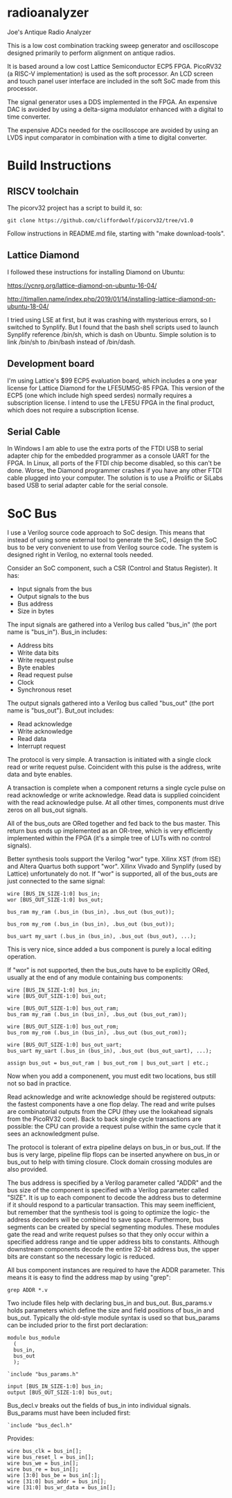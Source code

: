 # radioanalyzer

Joe's Antique Radio Analyzer

This is a low cost combination tracking sweep generator and oscilloscope
designed primarily to perform alignment on antique radios.

It is based around a low cost Lattice Semiconductor ECP5 FPGA.  PicoRV32 (a
RISC-V implementation) is used as the soft processor.  An LCD screen and
touch panel user interface are included in the soft SoC made from this
processor.

The signal generator uses a DDS implemented in the FPGA.  An expensive DAC
is avoided by using a delta-sigma modulator enhanced with a digital to time
converter.

The expensive ADCs needed for the oscilloscope are avoided by using an LVDS
input comparator in combination with a time to digital converter.

# Build Instructions

## RISCV toolchain

The picorv32 project has a script to build it, so:

	git clone https://github.com/cliffordwolf/picorv32/tree/v1.0

Follow instructions in README.md file, starting with "make download-tools".

## Lattice Diamond

I followed these instructions for installing Diamond on Ubuntu:

https://ycnrg.org/lattice-diamond-on-ubuntu-16-04/

http://timallen.name/index.php/2019/01/14/installing-lattice-diamond-on-ubuntu-18-04/

I tried using LSE at first, but it was crashing with mysterious errors, so I
switched to Synplify.  But I found that the bash shell scripts used to
launch Synplify reference /bin/sh, which is dash on Ubuntu.  Simple solution
is to link /bin/sh to /bin/bash instead of /bin/dash.

## Development board

I'm using Lattice's $99 ECP5 evaluation board, which includes a one year
license for Lattice Diamond for the LFE5UM5G-85 FPGA.  This version of the
ECP5 (one which include high speed serdes) normally requires a subscription
license.  I intend to use the LFE5U FPGA in the final product, which does
not require a subscription license.

## Serial Cable

In Windows I am able to use the extra ports of the FTDI USB to serial
adapter chip for the embedded programmer as a console UART for the FPGA.  In
Linux, all ports of the FTDI chip become disabled, so this can't be done. 
Worse, the Diamond programmer crashes if you have any other FTDI cable
plugged into your computer.  The solution is to use a Prolific or SiLabs
based USB to serial adapter cable for the serial console.

# SoC Bus

I use a Verilog source code approach to SoC design.  This means that instead
of using some external tool to generate the SoC, I design the SoC bus to be
very convenient to use from Verilog source code.  The system is designed
right in Verilog, no external tools needed.

Consider an SoC component, such a CSR (Control and Status Register).  It
has:

* Input signals from the bus
* Output signals to the bus
* Bus address
* Size in bytes

The input signals are gathered into a Verilog bus called "bus_in" (the port
name is "bus_in").  Bus_in includes:

* Address bits
* Write data bits
* Write request pulse
* Byte enables
* Read request pulse
* Clock
* Synchronous reset

The output signals gathered into a Verilog bus called "bus_out" (the port
name is "bus_out").  But_out includes:

* Read acknowledge
* Write acknowledge
* Read data
* Interrupt request

The protocol is very simple.  A transaction is initiated with a single clock
read or write request pulse.  Coincident with this pulse is the address,
write data and byte enables.

A transaction is complete when a component returns a single cycle pulse on
read acknowledge or write acknowledge.  Read data is supplied coincident
with the read acknowledge pulse.  At all other times, components must drive
zeros on all bus_out signals.

All of the bus_outs are ORed together and fed back to the bus master.  This
return bus ends up implemented as an OR-tree, which is very efficiently
implemented within the FPGA (it's a simple tree of LUTs with no control
signals).

Better synthesis tools support the Verilog "wor" type.  Xilinx XST (from
ISE) and Altera Quartus both support "wor".  Xilinx Vivado and Synplify
(used by Lattice) unfortunately do not.  If "wor" is supported, all of the
bus_outs are just connected to the same signal:

	wire [BUS_IN_SIZE-1:0] bus_in;
	wor [BUS_OUT_SIZE-1:0] bus_out;

	bus_ram my_ram (.bus_in (bus_in), .bus_out (bus_out));

	bus_rom my_rom (.bus_in (bus_in), .bus_out (bus_out));

	bus_uart my_uart (.bus_in (bus_in), .bus_out (bus_out), ...);

This is very nice, since added a bus component is purely a local editing
operation.


If "wor" is not supported, then the bus_outs have to be explicitly ORed,
usually at the end of any module containing bus components:

	wire [BUS_IN_SIZE-1:0] bus_in;
	wire [BUS_OUT_SIZE-1:0] bus_out;

	wire [BUS_OUT_SIZE-1:0] bus_out_ram;
	bus_ram my_ram (.bus_in (bus_in), .bus_out (bus_out_ram));

	wire [BUS_OUT_SIZE-1:0] bus_out_rom;
	bus_rom my_rom (.bus_in (bus_in), .bus_out (bus_out_rom));

	wire [BUS_OUT_SIZE-1:0] bus_out_uart;
	bus_uart my_uart (.bus_in (bus_in), .bus_out (bus_out_uart), ...);

	assign bus_out = bus_out_ram | bus_out_rom | bus_out_uart | etc.;

Now when you add a componenent, you must edit two locations, bus still not
so bad in practice.

Read acknowledge and write acknowledge should be registered outputs: the
fastest components have a one flop delay.  The read and write pulses are
combinatorial outputs from the CPU (they use the lookahead signals from the
PicoRV32 core).  Back to back single cycle transactions are possible: the
CPU can provide a request pulse within the same cycle that it sees an
acknowledgment pulse.

The protocol is tolerant of extra pipeline delays on bus_in or bus_out.  If
the bus is very large, pipeline flip flops can be inserted anywhere on
bus_in or bus_out to help with timing closure.  Clock domain crossing
modules are also provided.

The bus address is specified by a Verilog parameter called "ADDR" and the
bus size of the component is specified with a Verilog parameter called
"SIZE".  It is up to each component to decode the address bus to determine
if it should respond to a particular transaction.  This may seem
inefficient, but remember that the synthesis tool is going to optimize the
logic- the address decoders will be combined to save space.  Furthermore,
bus segments can be created by special segmenting modules.  These modules
gate the read and write request pulses so that they only occur within a
specified address range and tie upper address bits to constants.  Although
downstream components decode the entire 32-bit address bus, the upper bits
are constant so the necessary logic is reduced.

All bus component instances are required to have the ADDR parameter.  This
means it is easy to find the address map by using "grep":

	grep ADDR *.v

Two include files help with declaring bus_in and bus_out.  Bus_params.v
holds parameters which define the size and field positions of bus_in and
bus_out.  Typically the old-style module syntax is used so that bus_params
can be included prior to the first port declaration:

	module bus_module
	  (
	  bus_in,
	  bus_out
	  );

	`include "bus_params.h"

	input [BUS_IN_SIZE-1:0] bus_in;
	output [BUS_OUT_SIZE-1:0] bus_out;

Bus_decl.v breaks out the fields of bus_in into individual signals. 
Bus_params must have been included first:

	`include "bus_decl.h"

Provides:

	wire bus_clk = bus_in[];
	wire bus_reset_l = bus_in[];
	wire bus_we = bus_in[];
	wire bus_re = bus_in[];
	wire [3:0] bus_be = bus_in[:];
	wire [31:0] bus_addr = bus_in[];
	wire [31:0] bus_wr_data = bus_in[];

